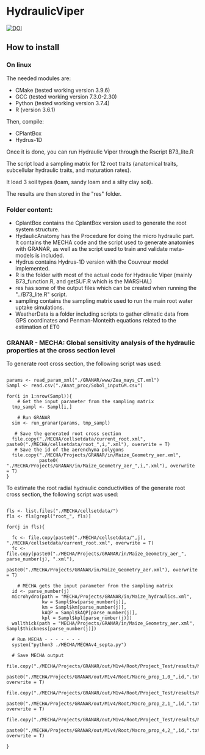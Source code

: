 # HydraulicViper
[![DOI](https://zenodo.org/badge/DOI/10.5281/zenodo.5582750.svg)](https://doi.org/10.5281/zenodo.5582750)
## How to install

### On linux

The needed modules are:

- CMake (tested working version 3.9.6)
- GCC (tested working version 7.3.0-2.30)
- Python (tested working version 3.7.4)
- R (version 3.6.1)

Then, compile:

- CPlantBox
- Hydrus-1D

Once it is done, you can run Hydraulic Viper through the Rscript B73_lite.R

The script load a sampling matrix for 12 root traits (anatomical traits, subcellular hydraulic traits, and maturation rates).

It load 3 soil types (loam, sandy loam and a silty clay soil).

The results are then stored in the "res" folder.

### Folder content:

- CplantBox contains the CplantBox version used to generate the root system structure.
- HydaulicAnatomy has the Procedure for doing the micro hydraulic part. It contains the MECHA code and the script used to generate anatomies with GRANAR, as well as the script used to train and validate meta-models is included.
- Hydrus contains Hydrus-1D version with the Couvreur model implemented.
- R is the folder with most of the actual code for Hydraulic Viper (mainly B73_function.R, and getSUF.R which is the MARSHAL)
- res has some of the output files which can be created when running the "../B73_lite.R" script. 
- sampling contains the sampling matrix used to run the main root water uptake simulations.
- WeatherData is a folder including scripts to gather climatic data from GPS coordinates and Penman-Monteith equations related to the estimation of ET0

### GRANAR - MECHA: Global sensitivity analysis of the hydraulic properties at the cross section level

To generate root cross section, the following script was used:

```{r}

params <- read_param_xml("./GRANAR/www/Zea_mays_CT.xml")
Sampl <- read.csv("./Anat_proc/Sobol_inputGM.csv")

for(i in 1:nrow(Sampl)){
    # Get the input parameter from the sampling matrix
  tmp_sampl <- Sampl[i,]

    # Run GRANAR
  sim <- run_granar(params, tmp_sampl)

   # Save the generated root cross section
  file.copy("./MECHA/cellsetdata/current_root.xml", paste0("./MECHA/cellsetdata/root_",i,".xml"), overwrite = T)
   # Save the id of the aerenchyma polygons
  file.copy("./MECHA/Projects/GRANAR/in/Maize_Geometry_aer.xml",
            paste0( "./MECHA/Projects/GRANAR/in/Maize_Geometry_aer_",i,".xml"), overwrite = T)
}

```
To estimate the root radial hydraulic conductivities of the generate root cross section, the following script was used:

```{r}

fls <- list.files("./MECHA/cellsetdata/")
fls <- fls[grepl("root_", fls)]

for(j in fls){

  fc <- file.copy(paste0("./MECHA/cellsetdata/",j), "./MECHA/cellsetdata/current_root.xml", overwrite = T)
  fc <- file.copy(paste0("./MECHA/Projects/GRANAR/in/Maize_Geometry_aer_", parse_number(j), ".xml"),
              paste0("./MECHA/Projects/GRANAR/in/Maize_Geometry_aer.xml"), overwrite = T)

    # MECHA gets the input parameter from the sampling matrix
  id <- parse_number(j) 
  microhydro(path = "MECHA/Projects/GRANAR/in/Maize_hydraulics.xml",
             kw = Sampl$kw[parse_number(j)],
             km = Sampl$km[parse_number(j)], 
             kAQP = Sampl$kAQP[parse_number(j)],
             kpl = Sampl$kpl[parse_number(j)])
  wallthick(path = "MECHA/Projects/GRANAR/in/Maize_Geometry_aer.xml", Sampl$thickness[parse_number(j)])

  # Run MECHA - - - - - - - 
  system("python3 ./MECHA/MECHAv4_septa.py")

  # Save MECHA output
  file.copy("./MECHA/Projects/GRANAR/out/M1v4/Root/Project_Test/results/Macro_prop_1,0.txt",
              paste0("./MECHA/Projects/GRANAR/out/M1v4/Root/Macro_prop_1,0_",id,".txt"), overwrite = T)
  file.copy("./MECHA/Projects/GRANAR/out/M1v4/Root/Project_Test/results/Macro_prop_2,1.txt",
              paste0("./MECHA/Projects/GRANAR/out/M1v4/Root/Macro_prop_2,1_",id,".txt"), overwrite = T)
  file.copy("./MECHA/Projects/GRANAR/out/M1v4/Root/Project_Test/results/Macro_prop_4,2.txt",
              paste0("./MECHA/Projects/GRANAR/out/M1v4/Root/Macro_prop_4,2_",id,".txt"), overwrite = T)

}

```


